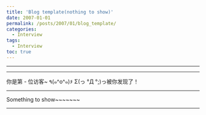 ```yaml
---
title: 'Blog template(nothing to show)'
date: 2007-01-01
permalink: /posts/2007/01/blog_template/
categories:
  - Interview
tags:
  - Interview
toc: true
---
```


---

--- 

<div class="button01">
      <visited_a href="#" display:inline>你是第<span data-hk-page="current"> - </span>位访客~</visited_a>
      <visited_p class="top">٩(๑^o^๑)۶</visited_p>
      <visited_p class="bottom">Σ(っ °Д °;)っ被你发现了！</visited_p>
</div>

---

Something to show~~~~~~~

---

<div data-hk-top-pages="5"> </div>
